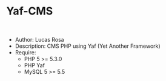 <h1>Yaf-CMS</h1><br/>
<ul>
	<li>Author: Lucas Rosa <contato [at] lucasrosa [dot] com [dot] br</li>
	<li>Description: CMS PHP using Yaf (Yet Another Framework)</li>
	<li>Require:
	    <ul>
		<li>PHP 5 >= 5.3.0</li>
		<li>PHP Yaf</li>
		<li>MySQL 5 >= 5.5</li>
	    </ul>
	</li>
</ul>
